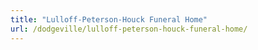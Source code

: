 ```yaml
---
title: "Lulloff-Peterson-Houck Funeral Home"
url: /dodgeville/lulloff-peterson-houck-funeral-home/
---
```

